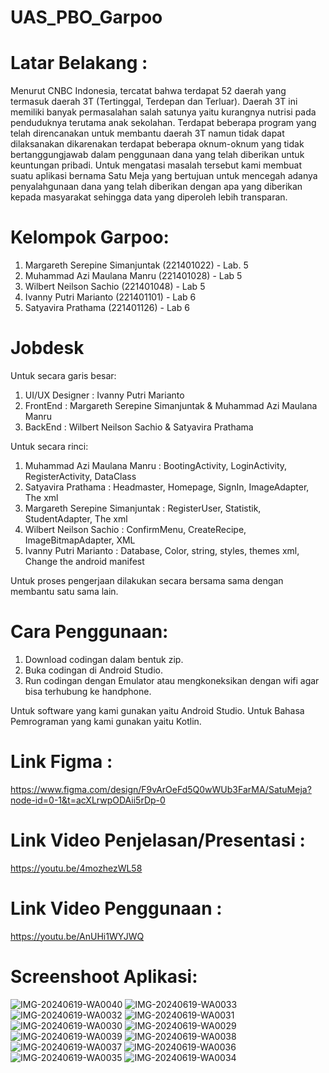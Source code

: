 ﻿# UAS_PBO_Garpoo

# Latar Belakang :
Menurut CNBC Indonesia, tercatat bahwa terdapat 52 daerah yang termasuk daerah 3T (Tertinggal, Terdepan dan Terluar). Daerah 3T ini memiliki banyak permasalahan salah satunya yaitu kurangnya nutrisi pada penduduknya terutama anak sekolahan. Terdapat beberapa program yang telah direncanakan untuk membantu daerah 3T namun tidak dapat dilaksanakan dikarenakan terdapat beberapa oknum-oknum yang tidak bertanggungjawab dalam penggunaan dana yang telah diberikan untuk keuntungan pribadi. Untuk mengatasi masalah tersebut kami membuat suatu aplikasi bernama Satu Meja yang bertujuan untuk mencegah adanya penyalahgunaan dana yang telah diberikan dengan apa yang diberikan kepada masyarakat sehingga data yang diperoleh lebih transparan.

# Kelompok Garpoo:
1. Margareth Serepine Simanjuntak (221401022) - Lab. 5
2. Muhammad Azi Maulana Manru (221401028) - Lab 5
3. Wilbert Neilson Sachio (221401048) - Lab 5
4. Ivanny Putri Marianto (221401101) - Lab 6
5. Satyavira Prathama (221401126) - Lab 6

# Jobdesk 
Untuk secara garis besar:
1. UI/UX Designer : Ivanny Putri Marianto
2. FrontEnd : Margareth Serepine Simanjuntak & Muhammad Azi Maulana Manru
3. BackEnd : Wilbert Neilson Sachio & Satyavira Prathama

Untuk secara rinci:
1. Muhammad Azi Maulana Manru : BootingActivity, LoginActivity, RegisterActivity, DataClass
2. Satyavira Prathama : Headmaster, Homepage, SignIn, ImageAdapter, The xml
3. Margareth Serepine Simanjuntak : RegisterUser, Statistik, StudentAdapter, The xml
4. Wilbert Neilson Sachio : ConfirmMenu, CreateRecipe, ImageBitmapAdapter, XML
5. Ivanny Putri Marianto : Database, Color, string, styles, themes xml, Change the android manifest

Untuk proses pengerjaan dilakukan secara bersama sama dengan membantu satu sama lain.

# Cara Penggunaan:
1. Download codingan dalam bentuk zip.
2. Buka codingan di Android Studio.
3. Run codingan dengan Emulator atau mengkoneksikan dengan wifi agar bisa terhubung ke handphone.

Untuk software yang kami gunakan yaitu Android Studio. 
Untuk Bahasa Pemrograman yang kami gunakan yaitu Kotlin.

# Link Figma : 
https://www.figma.com/design/F9vArOeFd5Q0wWUb3FarMA/SatuMeja?node-id=0-1&t=acXLrwpODAii5rDp-0

# Link Video Penjelasan/Presentasi :
https://youtu.be/4mozhezWL58

# Link Video Penggunaan :
https://youtu.be/AnUHi1WYJWQ

# Screenshoot Aplikasi:
![IMG-20240619-WA0040](https://github.com/IvannyPutriMarianto-101/UAS_PBO_Garpoo/assets/114645428/673232f0-4ec1-4f32-9680-52a939c64bb7)
![IMG-20240619-WA0033](https://github.com/IvannyPutriMarianto-101/UAS_PBO_Garpoo/assets/114645428/35408b86-11fc-4e95-919a-a24167f7d459)
![IMG-20240619-WA0032](https://github.com/IvannyPutriMarianto-101/UAS_PBO_Garpoo/assets/114645428/b57eced2-99f2-41cf-9749-0aff8b2ba1d2)
![IMG-20240619-WA0031](https://github.com/IvannyPutriMarianto-101/UAS_PBO_Garpoo/assets/114645428/1995c49d-3700-4e22-9138-25bfcfda94ff)
![IMG-20240619-WA0030](https://github.com/IvannyPutriMarianto-101/UAS_PBO_Garpoo/assets/114645428/fd33f768-cdb9-4082-b09f-af044c9fa524)
![IMG-20240619-WA0029](https://github.com/IvannyPutriMarianto-101/UAS_PBO_Garpoo/assets/114645428/069c126c-48e2-48da-bc8e-a8be3369007f)
![IMG-20240619-WA0039](https://github.com/IvannyPutriMarianto-101/UAS_PBO_Garpoo/assets/114645428/ebbc93a8-9cf2-415e-a522-99605311059f)
![IMG-20240619-WA0038](https://github.com/IvannyPutriMarianto-101/UAS_PBO_Garpoo/assets/114645428/eba78194-29ec-41b5-a53b-3d75988ca182)
![IMG-20240619-WA0037](https://github.com/IvannyPutriMarianto-101/UAS_PBO_Garpoo/assets/114645428/170ccf49-5a32-4f24-ac65-22d1f9b1b475)
![IMG-20240619-WA0036](https://github.com/IvannyPutriMarianto-101/UAS_PBO_Garpoo/assets/114645428/3b4e76b3-b85b-4513-94a1-75f7e423ea0c)
![IMG-20240619-WA0035](https://github.com/IvannyPutriMarianto-101/UAS_PBO_Garpoo/assets/114645428/538aad7b-ef7e-4abb-a569-8ad1c1ce722b)
![IMG-20240619-WA0034](https://github.com/IvannyPutriMarianto-101/UAS_PBO_Garpoo/assets/114645428/cd1061e0-511d-4370-ac30-23a22d0f0d8a)


